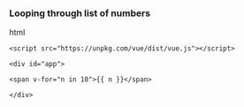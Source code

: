 ### Looping through list of numbers

html
```
<script src="https://unpkg.com/vue/dist/vue.js"></script>

<div id="app">

<span v-for="n in 10">{{ n }}</span>

</div>
```
